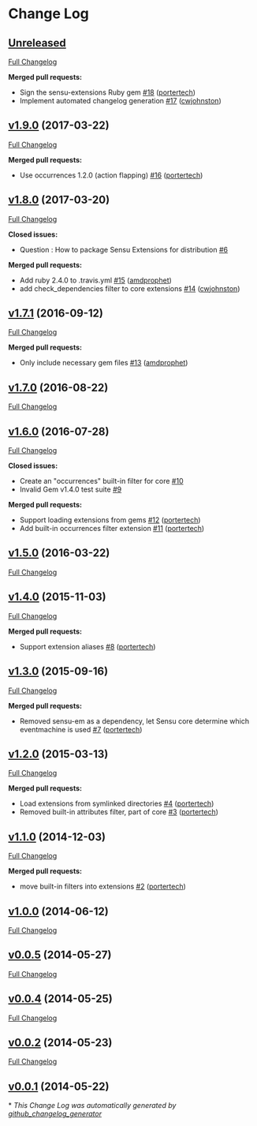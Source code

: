 # Change Log

## [Unreleased](https://github.com/sensu/sensu-extensions/tree/HEAD)

[Full Changelog](https://github.com/sensu/sensu-extensions/compare/v1.9.0...HEAD)

**Merged pull requests:**

- Sign the sensu-extensions Ruby gem [\#18](https://github.com/sensu/sensu-extensions/pull/18) ([portertech](https://github.com/portertech))
- Implement automated changelog generation [\#17](https://github.com/sensu/sensu-extensions/pull/17) ([cwjohnston](https://github.com/cwjohnston))

## [v1.9.0](https://github.com/sensu/sensu-extensions/tree/v1.9.0) (2017-03-22)
[Full Changelog](https://github.com/sensu/sensu-extensions/compare/v1.8.0...v1.9.0)

**Merged pull requests:**

- Use occurrences 1.2.0 \(action flapping\) [\#16](https://github.com/sensu/sensu-extensions/pull/16) ([portertech](https://github.com/portertech))

## [v1.8.0](https://github.com/sensu/sensu-extensions/tree/v1.8.0) (2017-03-20)
[Full Changelog](https://github.com/sensu/sensu-extensions/compare/v1.7.1...v1.8.0)

**Closed issues:**

- Question : How to package Sensu Extensions for distribution [\#6](https://github.com/sensu/sensu-extensions/issues/6)

**Merged pull requests:**

- Add ruby 2.4.0 to .travis.yml [\#15](https://github.com/sensu/sensu-extensions/pull/15) ([amdprophet](https://github.com/amdprophet))
- add check\_dependencies filter to core extensions [\#14](https://github.com/sensu/sensu-extensions/pull/14) ([cwjohnston](https://github.com/cwjohnston))

## [v1.7.1](https://github.com/sensu/sensu-extensions/tree/v1.7.1) (2016-09-12)
[Full Changelog](https://github.com/sensu/sensu-extensions/compare/v1.7.0...v1.7.1)

**Merged pull requests:**

- Only include necessary gem files [\#13](https://github.com/sensu/sensu-extensions/pull/13) ([amdprophet](https://github.com/amdprophet))

## [v1.7.0](https://github.com/sensu/sensu-extensions/tree/v1.7.0) (2016-08-22)
[Full Changelog](https://github.com/sensu/sensu-extensions/compare/v1.6.0...v1.7.0)

## [v1.6.0](https://github.com/sensu/sensu-extensions/tree/v1.6.0) (2016-07-28)
[Full Changelog](https://github.com/sensu/sensu-extensions/compare/v1.5.0...v1.6.0)

**Closed issues:**

- Create an "occurrences" built-in filter for core [\#10](https://github.com/sensu/sensu-extensions/issues/10)
- Invalid Gem v1.4.0 test suite [\#9](https://github.com/sensu/sensu-extensions/issues/9)

**Merged pull requests:**

- Support loading extensions from gems [\#12](https://github.com/sensu/sensu-extensions/pull/12) ([portertech](https://github.com/portertech))
- Add built-in occurrences filter extension [\#11](https://github.com/sensu/sensu-extensions/pull/11) ([portertech](https://github.com/portertech))

## [v1.5.0](https://github.com/sensu/sensu-extensions/tree/v1.5.0) (2016-03-22)
[Full Changelog](https://github.com/sensu/sensu-extensions/compare/v1.4.0...v1.5.0)

## [v1.4.0](https://github.com/sensu/sensu-extensions/tree/v1.4.0) (2015-11-03)
[Full Changelog](https://github.com/sensu/sensu-extensions/compare/v1.3.0...v1.4.0)

**Merged pull requests:**

- Support extension aliases [\#8](https://github.com/sensu/sensu-extensions/pull/8) ([portertech](https://github.com/portertech))

## [v1.3.0](https://github.com/sensu/sensu-extensions/tree/v1.3.0) (2015-09-16)
[Full Changelog](https://github.com/sensu/sensu-extensions/compare/v1.2.0...v1.3.0)

**Merged pull requests:**

- Removed sensu-em as a dependency, let Sensu core determine which eventmachine is used [\#7](https://github.com/sensu/sensu-extensions/pull/7) ([portertech](https://github.com/portertech))

## [v1.2.0](https://github.com/sensu/sensu-extensions/tree/v1.2.0) (2015-03-13)
[Full Changelog](https://github.com/sensu/sensu-extensions/compare/v1.1.0...v1.2.0)

**Merged pull requests:**

- Load extensions from symlinked directories [\#4](https://github.com/sensu/sensu-extensions/pull/4) ([portertech](https://github.com/portertech))
- Removed built-in attributes filter, part of core [\#3](https://github.com/sensu/sensu-extensions/pull/3) ([portertech](https://github.com/portertech))

## [v1.1.0](https://github.com/sensu/sensu-extensions/tree/v1.1.0) (2014-12-03)
[Full Changelog](https://github.com/sensu/sensu-extensions/compare/v1.0.0...v1.1.0)

**Merged pull requests:**

- move built-in filters into extensions [\#2](https://github.com/sensu/sensu-extensions/pull/2) ([portertech](https://github.com/portertech))

## [v1.0.0](https://github.com/sensu/sensu-extensions/tree/v1.0.0) (2014-06-12)
[Full Changelog](https://github.com/sensu/sensu-extensions/compare/v0.0.5...v1.0.0)

## [v0.0.5](https://github.com/sensu/sensu-extensions/tree/v0.0.5) (2014-05-27)
[Full Changelog](https://github.com/sensu/sensu-extensions/compare/v0.0.4...v0.0.5)

## [v0.0.4](https://github.com/sensu/sensu-extensions/tree/v0.0.4) (2014-05-25)
[Full Changelog](https://github.com/sensu/sensu-extensions/compare/v0.0.2...v0.0.4)

## [v0.0.2](https://github.com/sensu/sensu-extensions/tree/v0.0.2) (2014-05-23)
[Full Changelog](https://github.com/sensu/sensu-extensions/compare/v0.0.1...v0.0.2)

## [v0.0.1](https://github.com/sensu/sensu-extensions/tree/v0.0.1) (2014-05-22)


\* *This Change Log was automatically generated by [github_changelog_generator](https://github.com/skywinder/Github-Changelog-Generator)*